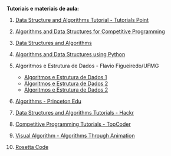 **Tutoriais e materiais de aula:**

1. [Data Structure and Algorithms Tutorial - Tutorials Point](https://www.tutorialspoint.com/data_structures_algorithms/) 

2. [Algorithms and Data Structures for Competitive Programming](https://www.geeksforgeeks.org/top-algorithms-and-data-structures-for-competitive-programming/)  

3. [Data Structures and Algorithms](https://www.programiz.com/dsa) 

4. [Algorithms and Data Structures using Python](http://interactivepython.org/runestone/static/pythonds/index.html)  

5. Algoritmos e Estrutura de Dados - Flavio Figueiredo/UFMG  
   - [Algoritmos e Estrutura de Dados 1](https://github.com/flaviovdf/AEDS1-2017-2)
   - [Algoritmos e Estrutura de Dados 2](https://github.com/flaviovdf/AEDS2-2017-1#v%C3%ADdeos)   
   - [Algoritmos e Estrutura de Dados 2](https://github.com/flaviovdf/estruturas-de-dados)  
   
   
6. [Algorithms - Princeton Edu](https://algs4.cs.princeton.edu/home/)  

7. [Data Structures and Algorithms Tutorials - Hackr](https://hackr.io/tutorials/learn-data-structures-algorithms)
   
8. [Competitive Programming Tutorials - TopCoder](https://www.topcoder.com/community/competitive-programming/tutorials/)

9. [Visual Algorithm - Algorithms Through Animation](https://visualgo.net/en)

10. [Rosetta Code](http://rosettacode.org/wiki/Rosetta_Code)
